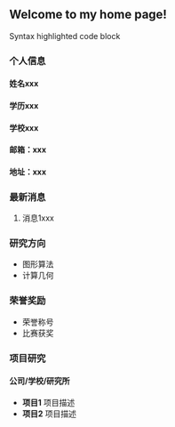 ## Welcome to my home page!

Syntax highlighted code block

### 个人信息
#### 姓名xxx
#### 学历xxx
#### 学校xxx
#### 邮箱：xxx
#### 地址：xxx

### 最新消息
1. 消息1xxx

### 研究方向
- 图形算法
- 计算几何

### 荣誉奖励
- 荣誉称号
- 比赛获奖

### 项目研究
#### 公司/学校/研究所
- **项目1**
项目描述
- **项目2**
项目描述



